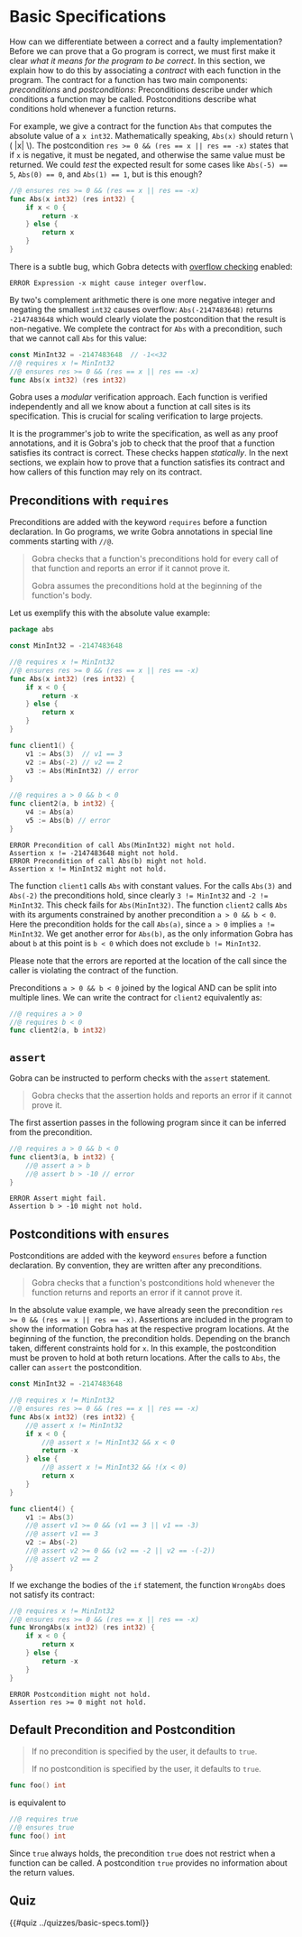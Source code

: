 # Basic Specifications
How can we differentiate between a correct and a faulty implementation?
Before we can prove that a Go program is correct, we must first make it clear _what it means for the program to be correct_.
In this section, we explain how to do this by associating a _contract_ with each function in the program.
The contract for a function has two main components: _preconditions_ and _postconditions_:
Preconditions describe under which conditions a function may be called.
Postconditions describe what conditions hold whenever a function returns.


For example, we give a contract for the function `Abs` that computes the absolute value of a `x int32`. 
Mathematically speaking, `Abs(x)` should return \\( \|x\| \\).
The postcondition `res >= 0 && (res == x || res == -x)` states
that if `x` is negative, it must be negated, and otherwise the same value must be returned.
We could _test_ the expected result for some cases like `Abs(-5) == 5`, `Abs(0) == 0`, and `Abs(1) == 1`, but is this enough?
``` go
//@ ensures res >= 0 && (res == x || res == -x)
func Abs(x int32) (res int32) {
    if x < 0 {
        return -x
    } else {
        return x
    }
}
```
There is a subtle bug, which Gobra detects with [overflow checking](./overflow.md) enabled:
``` text
ERROR Expression -x might cause integer overflow.
```

By two's complement arithmetic there is one more negative integer and negating the smallest `int32` causes overflow: `Abs(-2147483648)` returns `-2147483648` which would clearly violate the postcondition that the result is non-negative.
We complete the contract for `Abs` with a precondition, such that we cannot call `Abs` for this value:
``` go
const MinInt32 = -2147483648  // -1<<32
//@ requires x != MinInt32
//@ ensures res >= 0 && (res == x || res == -x)
func Abs(x int32) (res int32)
```


Gobra uses a _modular_ verification approach.
Each function is verified independently and all we know about a function at call sites is its specification.
This is crucial for scaling verification to large projects.

It is the programmer's job to write the specification, as well as any proof annotations, and it is Gobra's job to check that the proof that a function satisfies its contract is correct.
These checks happen _statically_.
In the next sections, we explain how to prove that a function satisfies its contract and how callers of this function may rely on its contract.


## Preconditions with `requires`
Preconditions are added with the keyword `requires` before a function declaration.
In Go programs, we write Gobra annotations in special line comments starting with `//@`.

> Gobra checks that a function's preconditions hold for every call of that function and reports an error if it cannot prove it.
>
> Gobra assumes the preconditions hold at the beginning of the function's body.

Let us exemplify this with the absolute value example:
```go
package abs

const MinInt32 = -2147483648

//@ requires x != MinInt32
//@ ensures res >= 0 && (res == x || res == -x)
func Abs(x int32) (res int32) {
    if x < 0 {
        return -x
    } else {
        return x
    }
}

func client1() {
    v1 := Abs(3)  // v1 == 3
    v2 := Abs(-2) // v2 == 2
    v3 := Abs(MinInt32) // error
}

//@ requires a > 0 && b < 0
func client2(a, b int32) {
    v4 := Abs(a)
    v5 := Abs(b) // error
}
```
``` text
ERROR Precondition of call Abs(MinInt32) might not hold. 
Assertion x != -2147483648 might not hold.
ERROR Precondition of call Abs(b) might not hold. 
Assertion x != MinInt32 might not hold.
```

The function `client1` calls `Abs` with constant values.
For the calls `Abs(3)` and `Abs(-2)` the preconditions hold, since clearly `3 != MinInt32` and `-2 != MinInt32`.
This check fails for `Abs(MinInt32)`.
The function `client2` calls `Abs` with its arguments constrained by another precondition `a > 0 && b < 0`.
Here the precondition holds for the call `Abs(a)`, since `a > 0` implies `a != MinInt32`.
We get another error for `Abs(b)`, as the only information Gobra has about `b` at this point is `b < 0` which does not exclude `b != MinInt32`.


Please note that the errors are reported at the location of the call since the caller is violating the contract of the function.


Preconditions `a > 0 && b < 0` joined by the logical AND can be split into multiple lines.
We can write the contract for `client2` equivalently as:
```go
//@ requires a > 0
//@ requires b < 0
func client2(a, b int32)
```

## `assert`
Gobra can be instructed to perform checks with the `assert` statement.

> Gobra checks that the assertion holds and reports an error if it cannot prove it.

The first assertion passes in the following program since it can be inferred from the precondition.
```go
//@ requires a > 0 && b < 0
func client3(a, b int32) {
    //@ assert a > b
    //@ assert b > -10 // error
}
```
``` text
ERROR Assert might fail. 
Assertion b > -10 might not hold.
```

## Postconditions with `ensures`

Postconditions are added with the keyword `ensures` before a function declaration.
By convention, they are written after any preconditions.

> Gobra checks that a function's postconditions hold whenever the function returns and reports an error if it cannot prove it.

In the absolute value example, we have already seen the precondition `res >= 0 && (res == x || res == -x)`.
Assertions are included in the program to show the information Gobra has at the respective program locations.
At the beginning of the function, the precondition holds.
Depending on the branch taken, different constraints hold for `x`.
In this example, the postcondition must be proven to hold at both return locations.
After the calls to `Abs`, the caller can `assert` the postcondition.
```go
const MinInt32 = -2147483648

//@ requires x != MinInt32
//@ ensures res >= 0 && (res == x || res == -x)
func Abs(x int32) (res int32) {
    //@ assert x != MinInt32
    if x < 0 {
        //@ assert x != MinInt32 && x < 0
        return -x
    } else {
        //@ assert x != MinInt32 && !(x < 0)
        return x
    }
}

func client4() {
    v1 := Abs(3)
    //@ assert v1 >= 0 && (v1 == 3 || v1 == -3)
    //@ assert v1 == 3
    v2 := Abs(-2)
    //@ assert v2 >= 0 && (v2 == -2 || v2 == -(-2))
    //@ assert v2 == 2
}
```


If we exchange the bodies of the `if` statement, the function `WrongAbs` does not satisfy its contract:
``` go
//@ requires x != MinInt32
//@ ensures res >= 0 && (res == x || res == -x)
func WrongAbs(x int32) (res int32) {
    if x < 0 {
        return x
    } else {
        return -x
    }
}
```
``` text
ERROR Postcondition might not hold. 
Assertion res >= 0 might not hold.
```


## Default Precondition and Postcondition
> If no precondition is specified by the user, it defaults to `true`.
>
> If no postcondition is specified by the user, it defaults to `true`.

``` go
func foo() int
```
is equivalent to
``` go
//@ requires true
//@ ensures true
func foo() int
```

Since `true` always holds, the precondition `true` does not restrict when a function can be called.
A postcondition `true` provides no information about the return values.

## Quiz
{{#quiz ../quizzes/basic-specs.toml}}


